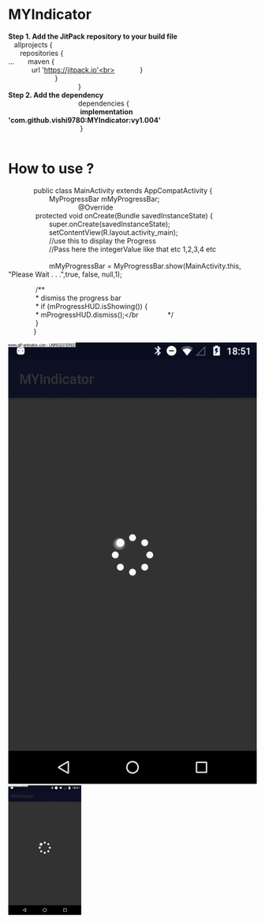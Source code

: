 # MYIndicator

**Step 1. Add the JitPack repository to your build file**
<br>
&nbsp;&nbsp; allprojects {<br>
		&nbsp;&nbsp;&nbsp;&nbsp;&nbsp;&nbsp;repositories {<br>
			...
				&nbsp;&nbsp;&nbsp;&nbsp;&nbsp;&nbsp;maven {<br> 	&nbsp;&nbsp;&nbsp;&nbsp;&nbsp;&nbsp;&nbsp;&nbsp;&nbsp;&nbsp;&nbsp;&nbsp;url 'https://jitpack.io'<br>
      &nbsp;&nbsp;&nbsp;&nbsp;&nbsp;&nbsp;&nbsp;&nbsp;&nbsp;&nbsp;&nbsp;&nbsp;}<br>
		&nbsp;&nbsp;&nbsp;&nbsp;&nbsp;&nbsp;&nbsp;&nbsp;&nbsp;&nbsp;&nbsp;&nbsp;&nbsp;&nbsp;&nbsp;&nbsp;&nbsp;&nbsp;&nbsp;&nbsp;&nbsp;&nbsp;&nbsp;&nbsp;}<br>
	&nbsp;&nbsp;&nbsp;&nbsp;&nbsp;&nbsp;&nbsp;&nbsp;&nbsp;&nbsp;&nbsp;&nbsp;&nbsp;&nbsp;&nbsp;&nbsp;&nbsp;&nbsp;&nbsp;&nbsp;&nbsp;&nbsp;&nbsp;&nbsp;&nbsp;&nbsp;&nbsp;&nbsp;&nbsp;&nbsp;&nbsp;&nbsp;&nbsp;&nbsp;&nbsp;&nbsp;}
  <br>
  **Step 2. Add the dependency**
  <br>
  &nbsp;&nbsp;&nbsp;&nbsp;&nbsp;&nbsp;&nbsp;&nbsp;&nbsp;&nbsp;&nbsp;&nbsp;&nbsp;&nbsp;&nbsp;&nbsp;&nbsp;&nbsp;&nbsp;&nbsp;&nbsp;&nbsp;&nbsp;&nbsp;&nbsp;&nbsp;&nbsp;&nbsp;&nbsp;&nbsp;&nbsp;&nbsp;&nbsp;&nbsp;&nbsp;&nbsp;dependencies {<br>
  &nbsp;&nbsp;&nbsp;&nbsp;&nbsp;&nbsp;&nbsp;&nbsp;&nbsp;&nbsp;&nbsp;&nbsp;&nbsp;&nbsp;&nbsp;&nbsp;&nbsp;&nbsp;&nbsp;&nbsp;&nbsp;&nbsp;&nbsp;&nbsp;&nbsp;&nbsp;&nbsp;&nbsp;&nbsp;&nbsp;&nbsp;&nbsp;&nbsp;&nbsp;&nbsp;&nbsp; **implementation 'com.github.vishi9780:MYIndicator:vy1.004'**<br>
         &nbsp;&nbsp;&nbsp;&nbsp;&nbsp;&nbsp;&nbsp;&nbsp;&nbsp;&nbsp;&nbsp;&nbsp;&nbsp;&nbsp;&nbsp;&nbsp;&nbsp;&nbsp;&nbsp;&nbsp;&nbsp;&nbsp;&nbsp;&nbsp;&nbsp;&nbsp;&nbsp;&nbsp;&nbsp;&nbsp;&nbsp;&nbsp;&nbsp;&nbsp;&nbsp;&nbsp; }</br></br>
# How to use ?</br>
&nbsp;&nbsp;&nbsp;&nbsp;&nbsp;&nbsp;&nbsp;&nbsp;&nbsp;&nbsp;&nbsp;&nbsp;&nbsp;public class MainActivity extends AppCompatActivity {</br>
&nbsp;&nbsp;&nbsp;&nbsp;&nbsp;&nbsp;&nbsp;&nbsp;&nbsp;&nbsp;&nbsp;&nbsp;&nbsp;&nbsp;&nbsp;&nbsp;&nbsp;&nbsp;&nbsp;&nbsp;    MyProgressBar mMyProgressBar;</br>
 &nbsp;&nbsp;&nbsp;&nbsp;&nbsp;&nbsp;&nbsp;&nbsp;&nbsp;&nbsp;&nbsp;&nbsp;&nbsp;&nbsp;&nbsp;&nbsp;&nbsp;&nbsp;&nbsp;&nbsp;&nbsp;&nbsp;&nbsp;&nbsp;&nbsp;&nbsp;&nbsp;&nbsp;&nbsp;&nbsp;&nbsp;&nbsp;&nbsp;&nbsp;&nbsp;&nbsp;@Override</br>
&nbsp;&nbsp;&nbsp;&nbsp;&nbsp;&nbsp;&nbsp;&nbsp;&nbsp;&nbsp;&nbsp;&nbsp;&nbsp;    protected void onCreate(Bundle savedInstanceState) {</br>
 &nbsp;&nbsp;&nbsp;&nbsp;&nbsp;&nbsp;&nbsp;&nbsp;&nbsp;&nbsp;&nbsp;&nbsp;&nbsp;&nbsp;&nbsp;&nbsp;&nbsp;&nbsp;&nbsp;&nbsp;       super.onCreate(savedInstanceState);</br>
 &nbsp;&nbsp;&nbsp;&nbsp;&nbsp;&nbsp;&nbsp;&nbsp;&nbsp;&nbsp;&nbsp;&nbsp;&nbsp;&nbsp;&nbsp;&nbsp;&nbsp;&nbsp;&nbsp;&nbsp;       setContentView(R.layout.activity_main);</br>
 &nbsp;&nbsp;&nbsp;&nbsp;&nbsp;&nbsp;&nbsp;&nbsp;&nbsp;&nbsp;&nbsp;&nbsp;&nbsp;&nbsp;&nbsp;&nbsp;&nbsp;&nbsp;&nbsp;&nbsp;       //use this to display the Progress</br>
  &nbsp;&nbsp;&nbsp;&nbsp;&nbsp;&nbsp;&nbsp;&nbsp;&nbsp;&nbsp;&nbsp;&nbsp;&nbsp;&nbsp;&nbsp;&nbsp;&nbsp;&nbsp;&nbsp;&nbsp; //Pass here the integerValue like that etc 1,2,3,4 etc</br>    
&nbsp;&nbsp;&nbsp;&nbsp;&nbsp;&nbsp;&nbsp;&nbsp;&nbsp;&nbsp;&nbsp;&nbsp;&nbsp;&nbsp;&nbsp;&nbsp;&nbsp;&nbsp;&nbsp;&nbsp;       mMyProgressBar = MyProgressBar.show(MainActivity.this, "Please Wait . . .",true, false, null,1);</br>


  &nbsp;&nbsp;&nbsp;&nbsp;&nbsp;&nbsp;&nbsp;&nbsp;&nbsp;&nbsp;&nbsp;&nbsp;&nbsp;      /**</br>
  &nbsp;&nbsp;&nbsp;&nbsp;&nbsp;&nbsp;&nbsp;&nbsp;&nbsp;&nbsp;&nbsp;&nbsp;&nbsp;       * dismiss the progress bar</br>
  &nbsp;&nbsp;&nbsp;&nbsp;&nbsp;&nbsp;&nbsp;&nbsp;&nbsp;&nbsp;&nbsp;&nbsp;&nbsp;       *   if (mProgressHUD.isShowing()) {</br>
  &nbsp;&nbsp;&nbsp;&nbsp;&nbsp;&nbsp;&nbsp;&nbsp;&nbsp;&nbsp;&nbsp;&nbsp;&nbsp;       *       mProgressHUD.dismiss();</br
  &nbsp;&nbsp;&nbsp;&nbsp;&nbsp;&nbsp;&nbsp;&nbsp;&nbsp;&nbsp;&nbsp;&nbsp;&nbsp;       */</br>
  &nbsp;&nbsp;&nbsp;&nbsp;&nbsp;&nbsp;&nbsp;&nbsp;&nbsp;&nbsp;&nbsp;&nbsp;&nbsp;  }</br>
&nbsp;&nbsp;&nbsp;&nbsp;&nbsp;&nbsp;&nbsp;&nbsp;&nbsp;&nbsp;&nbsp;&nbsp;&nbsp;}</br>

![Alt Text](https://github.com/vishi9780/MYIndicator/blob/master/screenshot/screeeeeeeeeeeeeee.gif)</br>
<img src="https://github.com/vishi9780/MYIndicator/blob/master/screenshot/screeeeeeeeeeeeeee.gif" width="148"></br>
									

